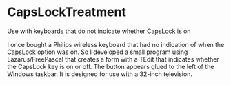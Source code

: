 # CapsLockTreatment
Use with keyboards that do not indicate whether CapsLock is on

I once bought a Philips wireless keyboard that had no indication of when the CapsLock option was on. So I developed a small program using Lazarus/FreePascal that creates a form with a TEdit that indicates whether the CapsLock key is on or off. The button appears glued to the left of the Windows taskbar. It is designed for use with a 32-inch television.
